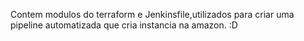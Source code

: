 Contem modulos do terraform e Jenkinsfile,utilizados para criar uma pipeline automatizada que cria instancia na amazon. :D
